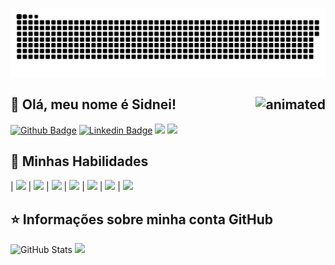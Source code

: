 ![ Animação Gits Snake Revenge ](https://github.com/VagnerBellacosa/VagnerBellacosa/blob/main/github-contribution-grid-snake.svg)
##  💜 Olá, meu nome é <strong>Sidnei!</strong><img align="right" src="https://media.giphy.com/media/kReKcfrs1YoTmt2AQt/giphy.gif" alt="animated" />


[![Github Badge](https://img.shields.io/badge/-Github-000?style=flat-square&logo=Github&logoColor=white&link=https://github.com/Sidrajr)](https://github.com/Sidrajr)
[![Linkedin Badge](https://img.shields.io/badge/-LinkedIn-blue?style=flat-square&logo=Linkedin&logoColor=white&link=https://www.linkedin.com/in/sidnei-roberto-b18072149/)](https://www.linkedin.com/in/sidnei-roberto-b18072149/)
<a href="https://api.whatsapp.com/send?phone=5515996869243&" alt="WhatsApp">
<img src="https://img.shields.io/badge/-WhatsApp-25d366?style=flat-square&labelColor=25d366&logo=whatsapp&logoColor=white&link=API-DO-SEU-WHATSAPP"/></a>
<a href="https://www.instagram.com/sid_roberto/" alt="Instagram">
<img src="https://img.shields.io/badge/-Instagram-DF0174?style=flat-square&labelColor=DF0174&logo=instagram&logoColor=white&link=LINK-DO-SEU-INSTAGRAM"/></a>
##  🚀 Minhas Habilidades
| <img src="https://img.shields.io/badge/Dart-0175C2?style=for-the-badge&logo=dart&logoColor=white" />
| <img src="https://img.shields.io/badge/Flutter-02569B?style=for-the-badge&logo=flutter&logoColor=white" />
| <img src="https://img.shields.io/badge/Python-3776AB?style=for-the-badge&logo=python&logoColor=white"/>
| <img src="https://img.shields.io/badge/PostgreSQL-316192?style=for-the-badge&logo=postgresql&logoColor=white" />
| <img src="https://img.shields.io/badge/Git-E34F26?style=for-the-badge&logo=git&logoColor=white" />
| <img src="https://img.shields.io/badge/Linux-E34F26?style=for-the-badge&logo=linux&logoColor=black" />
| <img src="https://img.shields.io/badge/Windows-017AD7?style=for-the-badge&logo=windows&logoColor=white" />


##  ⭐ Informações sobre minha conta GitHub
![ GitHub Stats ](https://github-readme-stats.vercel.app/api?username=Sidrajr&theme=dark&show_icons=true )
<img height="180em" src="https://github-readme-stats.vercel.app/api/top-langs/?username=Sidrajr&layout=compact&langs_count=7&theme=dark"/>
